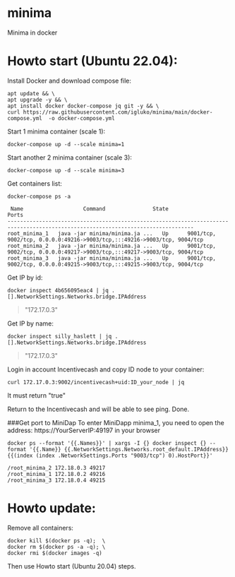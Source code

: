# minima
Minima in docker

# Howto start (Ubuntu 22.04):

Install Docker and download compose file:
```
apt update && \
apt upgrade -y && \
apt install docker docker-compose jq git -y && \
curl https://raw.githubusercontent.com/igluko/minima/main/docker-compose.yml  -o docker-compose.yml

```

Start 1 minima container (scale 1):
```
docker-compose up -d --scale minima=1
```

Start another 2 minima container (scale 3):
```
docker-compose up -d --scale minima=3
```

Get containers list:
```
docker-compose ps -a
```

```
 Name                   Command               State                                    Ports
---------------------------------------------------------------------------------------------------------------------------------
root_minima_1   java -jar minima/minima.ja ...   Up      9001/tcp, 9002/tcp, 0.0.0.0:49216->9003/tcp,:::49216->9003/tcp, 9004/tcp
root_minima_2   java -jar minima/minima.ja ...   Up      9001/tcp, 9002/tcp, 0.0.0.0:49217->9003/tcp,:::49217->9003/tcp, 9004/tcp
root_minima_3   java -jar minima/minima.ja ...   Up      9001/tcp, 9002/tcp, 0.0.0.0:49215->9003/tcp,:::49215->9003/tcp, 9004/tcp
```

Get IP by id:
```
docker inspect 4b656095eac4 | jq .[].NetworkSettings.Networks.bridge.IPAddress
```
>"172.17.0.3"

Get IP by name:
```
docker inspect silly_haslett | jq .[].NetworkSettings.Networks.bridge.IPAddress
```
>"172.17.0.3"

Login in account Incentivecash and copy ID node to your container: 
```
curl 172.17.0.3:9002/incentivecash+uid:ID_your_node | jq
```
It must return "true"

Return to the Incentivecash and will be able to see ping.
Done.

###Get port to MiniDap
To enter MiniDapp minima_1, you need to open the address: https://YourServerIP:49197 in your browser
```
docker ps --format '{{.Names}}' | xargs -I {} docker inspect {} --format '{{.Name}} {{.NetworkSettings.Networks.root_default.IPAddress}} {{(index (index .NetworkSettings.Ports "9003/tcp") 0).HostPort}}'
```
```
/root_minima_2 172.18.0.3 49217
/root_minima_1 172.18.0.2 49216
/root_minima_3 172.18.0.4 49215
```


# Howto update:
Remove all containers:
```
docker kill $(docker ps -q);  \
docker rm $(docker ps -a -q); \
docker rmi $(docker images -q)
```
Then use Howto start (Ubuntu 20.04) steps.
